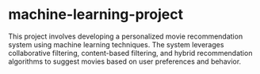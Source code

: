 # machine-learning-project

This project involves developing a personalized movie recommendation system using machine learning techniques. The system leverages collaborative filtering, content-based filtering, and hybrid recommendation algorithms to suggest movies based on user preferences and behavior.


